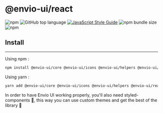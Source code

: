 # @envio-ui/react

![npm](https://img.shields.io/npm/v/@envio-ui/react) ![GitHub top language](https://img.shields.io/github/languages/top/kuyaNgora/envio-ui)
 [![JavaScript Style Guide](https://img.shields.io/badge/code_style-standard-brightgreen.svg)](https://standardjs.com)  ![npm bundle size](https://img.shields.io/bundlephobia/min/@envio-ui/react) ![npm](https://img.shields.io/npm/dm/@envio-ui/react)

## Install
----------

Using npm :
```bash
npm install @envio-ui/core @envio-ui/icons @envio-ui/helpers @envio-ui/react styled-components
```

Using yarn :
```bash
yarn add @envio-ui/core @envio-ui/icons @envio-ui/helpers @envio-ui/react styled-components
```
In order to have Envio UI working properly, you'll also need styled-components 💅, this way you can use custom themes and get the best of the library 🙂
